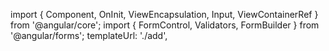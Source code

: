 
import { Component, OnInit, ViewEncapsulation, Input, ViewContainerRef } from '@angular/core';
import { FormControl, Validators, FormBuilder } from '@angular/forms';
templateUrl: './add',
<form #addAddressForm="ngForm" fxLayout="column" (ngSubmit)="onSubmit(addAddressForm.valid)">
